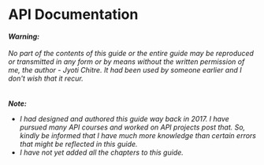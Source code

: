 # API Documentation

**_Warning:_** <br><br>_No part of the contents of this guide or the entire guide may be reproduced or transmitted in any form or by  means without the written permission of me, the author - Jyoti Chitre. It had been used by someone earlier and I don't wish that it recur._</br><br><br>
**_Note:_**

- _I had designed and authored this guide way back in 2017. I have pursued many API courses and worked on API projects post that. So, kindly be informed that I have much more knowledge than certain errors that might be reflected in this guide._
- _I have not yet added all the chapters to this guide._</br></br>

